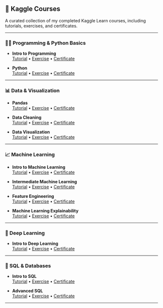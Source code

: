 ## 📘 Kaggle Courses

A curated collection of my completed Kaggle Learn courses, including tutorials, exercises, and certificates.

---

### 🧑‍💻 Programming & Python Basics
- **Intro to Programming**  
  [Tutorial](https://github.com/parveen-ml/learning-path/tree/main/kaggle_courses/01_intro_to_programming/Tutorial) • [Exercise](https://github.com/parveen-ml/learning-path/tree/main/kaggle_courses/01_intro_to_programming/Exercise) • [Certificate](https://github.com/parveen-ml/learning-path/blob/main/kaggle_courses/01_intro_to_programming/certificate/Parveen%20kashyap%20-%20Intro%20to%20Programming.png)

- **Python**  
  [Tutorial](https://github.com/parveen-ml/learning-path/tree/main/kaggle_courses/02_python/Tutorial) • [Exercise](https://github.com/parveen-ml/learning-path/tree/main/kaggle_courses/02_python/Exercise) • [Certificate](https://github.com/parveen-ml/learning-path/tree/main/kaggle_courses/02_python/Certificate)

---

### 📊 Data & Visualization
- **Pandas**  
  [Tutorial](https://github.com/parveen-ml/learning-path/tree/main/kaggle_courses/06_Pandas/Tutorial) • [Exercise](https://github.com/parveen-ml/learning-path/tree/main/kaggle_courses/06_Pandas/Exercise) • [Certificate](https://github.com/parveen-ml/learning-path/blob/main/kaggle_courses/06_Pandas/Certificate/Parveen%20kashyap%20-%20Pandas.png)

- **Data Cleaning**  
  [Tutorial](https://github.com/parveen-ml/learning-path/tree/main/kaggle_courses/05_Data_cleaning/Tutorial) • [Exercise](https://github.com/parveen-ml/learning-path/tree/main/kaggle_courses/05_Data_cleaning/exercise) • [Certificate](https://github.com/parveen-ml/learning-path/blob/main/kaggle_courses/05_Data_cleaning/certificate/Parveen%20kashyap%20-%20Data%20Cleaning.png)

- **Data Visualization**  
  [Tutorial](https://github.com/parveen-ml/learning-path/tree/main/kaggle_courses/08_data_visualization/tutorial) • [Exercise](https://github.com/parveen-ml/learning-path/tree/main/kaggle_courses/08_data_visualization/exercise) • [Certificate](https://github.com/parveen-ml/learning-path/blob/main/kaggle_courses/08_data_visualization/Parveen%20kashyap%20-%20Data%20Visualization.png)

---

### 📈 Machine Learning
- **Intro to Machine Learning**  
  [Tutorial](https://github.com/parveen-ml/learning-path/tree/main/kaggle_courses/03_Intro_to_machine_learning/Tutorial) • [Exercise](https://github.com/parveen-ml/learning-path/tree/main/kaggle_courses/03_Intro_to_machine_learning/Exercise) • [Certificate](https://github.com/parveen-ml/learning-path/blob/main/kaggle_courses/03_Intro_to_machine_learning/Certificate/Parveen%20kashyap%20-%20Intro%20to%20Machine%20Learning.png)

- **Intermediate Machine Learning**  
  [Tutorial](https://github.com/parveen-ml/learning-path/tree/main/kaggle_courses/10_intermediate_machine_learning/tutorial) • [Exercise](https://github.com/parveen-ml/learning-path/tree/main/kaggle_courses/10_intermediate_machine_learning/exercise) • [Certificate](https://github.com/parveen-ml/learning-path/blob/main/kaggle_courses/10_intermediate_machine_learning/Parveen_kashyap_Intermediate_Machine_Learning.png)

- **Feature Engineering**  
  [Tutorial](https://github.com/parveen-ml/learning-path/tree/main/kaggle_courses/07_featureEngineering/tutorials) • [Exercise](https://github.com/parveen-ml/learning-path/tree/main/kaggle_courses/07_featureEngineering/exercise) • [Certificate](https://github.com/parveen-ml/learning-path/blob/main/kaggle_courses/07_featureEngineering/Parveen%20kashyap%20-%20Feature%20Engineering.png)

- **Machine Learning Explainability**  
  [Tutorial](https://github.com/parveen-ml/learning-path/tree/main/kaggle_courses/11_Machine_Learning_Explainability/tutorial) • [Exercise](https://github.com/parveen-ml/learning-path/tree/main/kaggle_courses/11_Machine_Learning_Explainability/exercise) • [Certificate](https://github.com/parveen-ml/learning-path/blob/main/kaggle_courses/11_Machine_Learning_Explainability/Parveen_kashyap_Machine_Learning_Explainability.png)

---

### 🧠 Deep Learning  
- **Intro to Deep Learning**  
  [Tutorial](https://github.com/parveen-ml/learning-path/tree/main/kaggle_courses/12_Intro-to-Deep-Learning/tutorial) • [Exercise](https://github.com/parveen-ml/learning-path/tree/main/kaggle_courses/12_Intro-to-Deep-Learning/exercise) • [Certificate](https://github.com/parveen-ml/learning-path/blob/main/kaggle_courses/12_Intro-to-Deep-Learning/Parveen_kashyap-Intro_to_Deep_Learning.png)

---

### 🧮 SQL & Databases
- **Intro to SQL**  
  [Tutorial](https://github.com/parveen-ml/learning-path/tree/main/kaggle_courses/04_Intro_to_sql/Tutorial) • [Exercise](https://github.com/parveen-ml/learning-path/tree/main/kaggle_courses/04_Intro_to_sql/Exercise) • [Certificate](https://github.com/parveen-ml/learning-path/blob/main/kaggle_courses/04_Intro_to_sql/Certificate/Parveen%20kashyap%20-%20Intro%20to%20SQL.png)

- **Advanced SQL**  
  [Tutorial](https://github.com/parveen-ml/learning-path/tree/main/kaggle_courses/09_advanced_sql/tutorial) • [Exercise](https://github.com/parveen-ml/learning-path/tree/main/kaggle_courses/09_advanced_sql/exercise) • [Certificate](https://github.com/parveen-ml/learning-path/blob/main/kaggle_courses/09_advanced_sql/Parveen_kashyap_Advanced_SQL.png)

---
